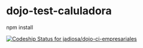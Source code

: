 # dojo-test-caluladora
npm install

[![Codeship Status for jadiosa/dojo-ci-empresariales](https://app.codeship.com/projects/9e46ad20-7f3c-0138-8ee0-068c0ce045b2/status?branch=master)](https://app.codeship.com/projects/397422)
